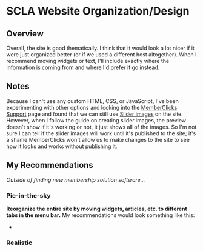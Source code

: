 # SCLA Website Organization/Design

## Overview

Overall, the site is good thematically. I think that it would look a lot nicer if it were just organized better (or if we used a different host altogether). When I recommend moving widgets or text, I'll include exactly where the information is coming from and where I'd prefer it go instead.

## Notes

Because I can't use any custom HTML, CSS, or JavaScript, I've been experimenting with other options and looking into the [MemberClicks Support](https://help.memberclicks.com/hc/en-us/sections/14749834181645-Article-and-Page-Editing) page and found that we can still use [Slider images](https://help.memberclicks.com/hc/en-us/articles/15442887132941-Slider-Images) on the site. However, when I follow the guide on creating slider images, the preview doesn't show if it's working or not, it just shows all of the images. So I'm not sure I can tell if the slider images will work until it's published to the site; it's a shame MemberClicks won't allow us to make changes to the site to see how it looks and works without publishing it.

## My Recommendations

*Outside of finding new membership solution software...*

### Pie-in-the-sky

**Reorganize the entire site by moving widgets, articles, etc. to different tabs in the menu bar.** My recommendations would look something like this:

- 

### Realistic

